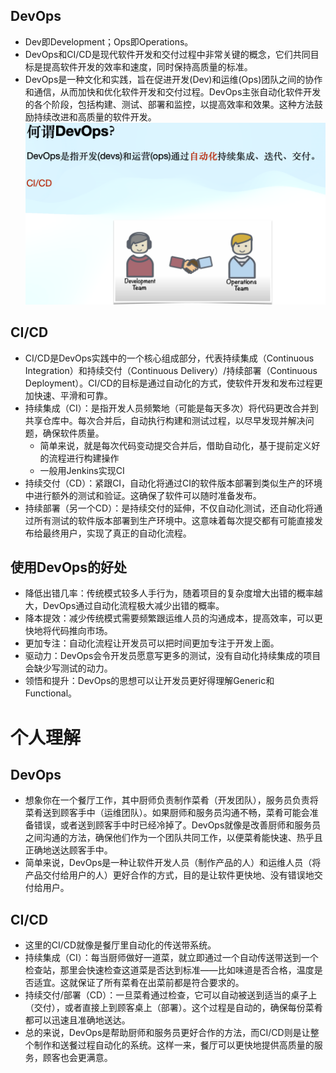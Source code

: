 ## DevOps

- Dev即Development；Ops即Operations。
- DevOps和CI/CD是现代软件开发和交付过程中非常关键的概念，它们共同目标是提高软件开发的效率和速度，同时保持高质量的标准。
- DevOps是一种文化和实践，旨在促进开发(Dev)和运维(Ops)团队之间的协作和通信，从而加快和优化软件开发和交付过程。DevOps主张自动化软件开发的各个阶段，包括构建、测试、部署和监控，以提高效率和效果。这种方法鼓励持续改进和高质量的软件开发。![image-20240409145823347](assets/image-20240409145823347.png)



## CI/CD

- CI/CD是DevOps实践中的一个核心组成部分，代表持续集成（Continuous Integration）和持续交付（Continuous Delivery）/持续部署（Continuous Deployment）。CI/CD的目标是通过自动化的方式，使软件开发和发布过程更加快速、平滑和可靠。
- 持续集成（CI）：是指开发人员频繁地（可能是每天多次）将代码更改合并到共享仓库中。每次合并后，自动执行构建和测试过程，以尽早发现并解决问题，确保软件质量。
  - 简单来说，就是每次代码变动提交合并后，借助自动化，基于提前定义好的流程进行构建操作
  - 一般用Jenkins实现CI
- 持续交付（CD）：紧跟CI，自动化将通过CI的软件版本部署到类似生产的环境中进行额外的测试和验证。这确保了软件可以随时准备发布。
- 持续部署（另一个CD）：是持续交付的延伸，不仅自动化测试，还自动化将通过所有测试的软件版本部署到生产环境中。这意味着每次提交都有可能直接发布给最终用户，实现了真正的自动化流程。



## 使用DevOps的好处

- 降低出错几率：传统模式较多人手行为，随着项目的复杂度增大出错的概率越大，DevOps通过自动化流程极大减少出错的概率。
- 降本提效：减少传统模式需要频繁跟运维人员的沟通成本，提高效率，可以更快地将代码推向市场。
- 更加专注：自动化流程让开发员可以把时间更加专注于开发上面。
- 驱动力：DevOps会令开发员愿意写更多的测试，没有自动化持续集成的项目会缺少写测试的动力。
- 领悟和提升：DevOps的思想可以让开发员更好得理解Generic和Functional。



# 个人理解

## DevOps

- 想象你在一个餐厅工作，其中厨师负责制作菜肴（开发团队），服务员负责将菜肴送到顾客手中（运维团队）。如果厨师和服务员沟通不畅，菜肴可能会准备错误，或者送到顾客手中时已经冷掉了。DevOps就像是改善厨师和服务员之间沟通的方法，确保他们作为一个团队共同工作，以便菜肴能快速、热乎且正确地送达顾客手中。
- 简单来说，DevOps是一种让软件开发人员（制作产品的人）和运维人员（将产品交付给用户的人）更好合作的方式，目的是让软件更快地、没有错误地交付给用户。

## CI/CD

- 这里的CI/CD就像是餐厅里自动化的传送带系统。
- 持续集成（CI）：每当厨师做好一道菜，就立即通过一个自动传送带送到一个检查站，那里会快速检查这道菜是否达到标准——比如味道是否合格，温度是否适宜。这就保证了所有菜肴在出菜前都是符合要求的。
- 持续交付/部署（CD）：一旦菜肴通过检查，它可以自动被送到适当的桌子上（交付），或者直接上到顾客桌上（部署）。这个过程是自动的，确保每份菜肴都可以迅速且准确地送达。
- 总的来说，DevOps是帮助厨师和服务员更好合作的方法，而CI/CD则是让整个制作和送餐过程自动化的系统。这样一来，餐厅可以更快地提供高质量的服务，顾客也会更满意。

